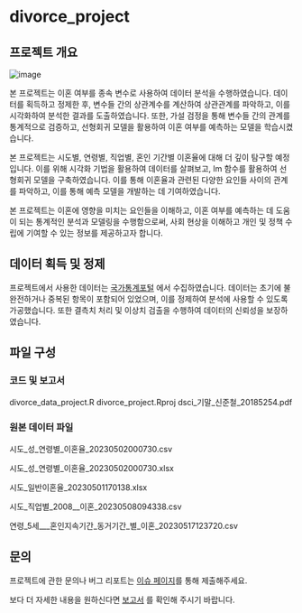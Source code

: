 # divorce_project

## 프로젝트 개요

![image](https://github.com/auspicious0/divorce_project/assets/108572025/10f5cef9-2af8-439a-b510-1a6064a39d79)

본 프로젝트는 이혼 여부를 종속 변수로 사용하여 데이터 분석을 수행하였습니다. 데이터를 획득하고 정제한 후, 변수들 간의 상관계수를 계산하여 상관관계를 파악하고, 이를 시각화하여 분석한 결과를 도출하였습니다. 또한, 가설 검정을 통해 변수들 간의 관계를 통계적으로 검증하고, 선형회귀 모델을 활용하여 이혼 여부를 예측하는 모델을 학습시켰습니다.

본 프로젝트는 시도별, 연령별, 직업별, 혼인 기간별 이혼율에 대해 더 깊이 탐구할 예정입니다. 이를 위해 시각화 기법을 활용하여 데이터를 살펴보고, lm 함수를 활용하여 선형회귀 모델을 구축하였습니다. 이를 통해 이혼율과 관련된 다양한 요인들 사이의 관계를 파악하고, 이를 통해 예측 모델을 개발하는 데 기여하였습니다.

본 프로젝트는 이혼에 영향을 미치는 요인들을 이해하고, 이혼 여부를 예측하는 데 도움이 되는 통계적인 분석과 모델링을 수행함으로써, 사회 현상을 이해하고 개인 및 정책 수립에 기여할 수 있는 정보를 제공하고자 합니다.


## 데이터 획득 및 정제

프로젝트에서 사용한 데이터는 [국가통계포털](https://kosis.kr/index/index.do)
에서 수집하였습니다. 데이터는 초기에 불완전하거나 중복된 항목이 포함되어 있었으며, 이를 정제하여 분석에 사용할 수 있도록 가공했습니다. 또한 결측치 처리 및 이상치 검출을 수행하여 데이터의 신뢰성을 보장하였습니다.


## 파일 구성

### 코드 및 보고서
  divorce_data_project.R
  divorce_project.Rproj
  dsci_기말_신준철_20185254.pdf

### 원본 데이터 파일
  시도_성_연령별_이혼율_20230502000730.csv
  
  시도_성_연령별_이혼율_20230502000730.xlsx
  
  시도_일반이혼율_20230501170138.xlsx
  
  시도_직업별_2008__이혼_20230508094338.csv
  
  연령_5세___혼인지속기간_동거기간_별_이혼_20230517123720.csv


## 문의
프로젝트에 관한 문의나 버그 리포트는 [이슈 페이지](https://github.com/auspicious0/divorce_project/divorce_project/issues)를 통해 제출해주세요.

보다 더 자세한 내용을 원하신다면 [보고서](https://github.com/auspicious0/divorce_project/files/12496139/dsci_._._20185254.2.pdf) 를 확인해 주시기 바랍니다.

